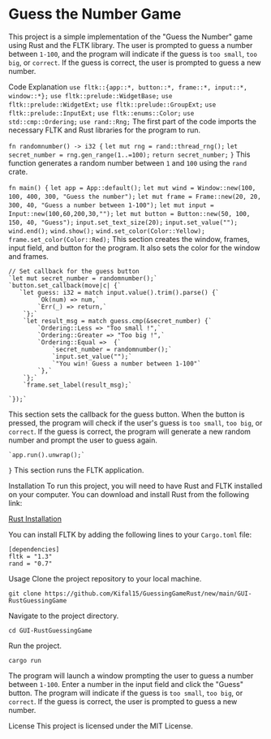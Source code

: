 
# Guess the Number Game
This project is a simple implementation of the "Guess the Number" game using Rust and the FLTK library. The user is prompted to guess a number between `1-100`, and the program will indicate if the guess is `too small`, `too big`, or `correct`. If the guess is correct, the user is prompted to guess a new number.

Code Explanation
`use fltk::{app::*, button::*, frame::*, input::*, window::*};`
`use fltk::prelude::WidgetBase;`
`use fltk::prelude::WidgetExt;`
`use fltk::prelude::GroupExt;`
`use fltk::prelude::InputExt;`
`use fltk::enums::Color;`
`use std::cmp::Ordering;`
`use rand::Rng;`
The first part of the code imports the necessary FLTK and Rust libraries for the program to run.

`fn randomnumber() -> i32 {`
    `let mut rng = rand::thread_rng();`
    `let secret_number = rng.gen_range(1..=100);`
    `return secret_number;`
`}`
This function generates a random number between `1` and `100` using the `rand` crate.

`fn main() {`
    `let app = App::default();`
    `let mut wind = Window::new(100, 100, 400, 300, "Guess the number");`
    `let mut frame = Frame::new(20, 20, 300, 40, "Guess a number between 1-100");`
    `let mut input = Input::new(100,60,200,30,"");`
    `let mut button = Button::new(50, 100, 150, 40, "Guess");`
    `input.set_text_size(20);`
    `input.set_value("");`
    `wind.end();`
    `wind.show();`
    `wind.set_color(Color::Yellow);`
    `frame.set_color(Color::Red);`
This section creates the window, frames, input field, and button for the program. It also sets the color for the window and frames.

    // Set callback for the guess button
    `let mut secret_number = randomnumber();`
    `button.set_callback(move|c| {`
       `let guess: i32 = match input.value().trim().parse() {`
            `Ok(num) => num,`
            `Err(_) => return,`
        `};`
        `let result_msg = match guess.cmp(&secret_number) {`
            `Ordering::Less => "Too small !",`
            `Ordering::Greater => "Too big !",`
            `Ordering::Equal =>  {`
                `secret_number = randomnumber();`
                `input.set_value("");`
                `"You win! Guess a number between 1-100"`
            `},`
        `};`
        `frame.set_label(result_msg);`
        
    `});`
This section sets the callback for the guess button. When the button is pressed, the program will check if the user's guess is `too small`, `too big`, or `correct`. If the guess is correct, the program will generate a new random number and prompt the user to guess again.

    `app.run().unwrap();`
`}`
This section runs the FLTK application.

Installation
To run this project, you will need to have Rust and FLTK installed on your computer. You can download and install Rust from the following link:

[Rust Installation](https://www.rust-lang.org/learn/get-started)

You can install FLTK by adding the following lines to your `Cargo.toml` file:

```
[dependencies]
fltk = "1.3"
rand = "0.7"
```

Usage
Clone the project repository to your local machine.

`git clone https://github.com/Kifal15/GuessingGameRust/new/main/GUI-RustGuessingGame`

Navigate to the project directory.

`cd GUI-RustGuessingGame`

Run the project.

`cargo run`

The program will launch a window prompting the user to guess a number between `1-100`. Enter a number in the input field and click the "Guess" button.
The program will indicate if the guess is `too small`, `too big`, or `correct`. If the guess is correct, the user is prompted to guess a new number.

License
This project is licensed under the MIT License.
